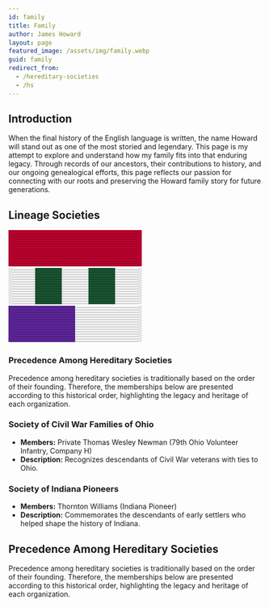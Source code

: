 ```yaml
---
id: family
title: Family
author: James Howard
layout: page
featured_image: /assets/img/family.webp
guid: family
redirect_from:
  - /hereditary-societies
  - /hs
---
```


## Introduction

When the final history of the English language is written, the name Howard will
stand out as one of the most storied and legendary. This page is my attempt to
explore and understand how my family fits into that enduring legacy. Through
records of our ancestors, their contributions to history, and our ongoing
genealogical efforts, this page reflects our passion for connecting with our
roots and preserving the Howard family story for future generations.

## Lineage Societies

<!-- Make img at http://www.ultimaterack.ajandj.com/index.php/ribbon-creator -->
<div class="ribbonrack">
<div class="ribbonbar">
<a href="/family/hcgs/sbhc" class="ribbon ribbon-left"><img src="/assets/img/ribbons/hereditary/HCGS-SBHC.svg"
    alt="Settlers and Builders of Hamilton County"
    title="Settlers and Builders of Hamilton County" /></a>
<a href="/family/ogs/cfo" class="ribbon ribbon-center"><img src="/assets/img/ribbons/hereditary/OGS-CFO.svg"
    alt="Century Families of Ohio"
    title="Century Families of Ohio" /></a>
<a href="/family/hcgs/cfhc" class="ribbon ribbon-right"><img src="/assets/img/ribbons/hereditary/HCGS-CFHC.svg"
    alt="Century Families of Hamilton County" 
    title="Century Families of Hamilton County" /></a></div>
</div>


### Precedence Among Hereditary Societies

Precedence among hereditary societies is traditionally based on the order of their founding. Therefore, the memberships below are presented according to this historical order, highlighting the legacy and heritage of each organization.


### Society of Civil War Families of Ohio

- **Members:** Private Thomas Wesley Newman (79th Ohio Volunteer Infantry, Company H)  
- **Description:** Recognizes descendants of Civil War veterans with ties to Ohio.

### Society of Indiana Pioneers

- **Members:** Thornton Williams (Indiana Pioneer)  
- **Description:** Commemorates the descendants of early settlers who helped shape the history of Indiana.

## Precedence Among Hereditary Societies

Precedence among hereditary societies is traditionally based on the order of their founding. Therefore, the memberships below are presented according to this historical order, highlighting the legacy and heritage of each organization.
